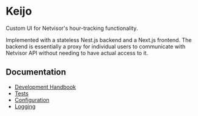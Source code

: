 # Keijo

Custom UI for Netvisor's hour-tracking functionality.

Implemented with a stateless Nest.js backend and a Next.js frontend. The backend is essentially a proxy for individual users to communicate with Netvisor API without needing to have actual access to it.

## Documentation

- [Development Handbook](docs/development-handbook.md)
- [Tests](docs/tests.md)
- [Configuration](docs/configuration.md)
- [Logging](docs/logging.md)
